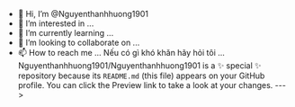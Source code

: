 - 👋 Hi, I’m @Nguyenthanhhuong1901
- 👀 I’m interested in ...
- 🌱 I’m currently learning ...
- 💞️ I’m looking to collaborate on ...
- 📫 How to reach me ...
Nếu có gì khó khăn hãy hỏi tôi ...
Nguyenthanhhuong1901/Nguyenthanhhuong1901 is a ✨ special ✨ repository because its `README.md` (this file) appears on your GitHub profile.
You can click the Preview link to take a look at your changes.
--->
